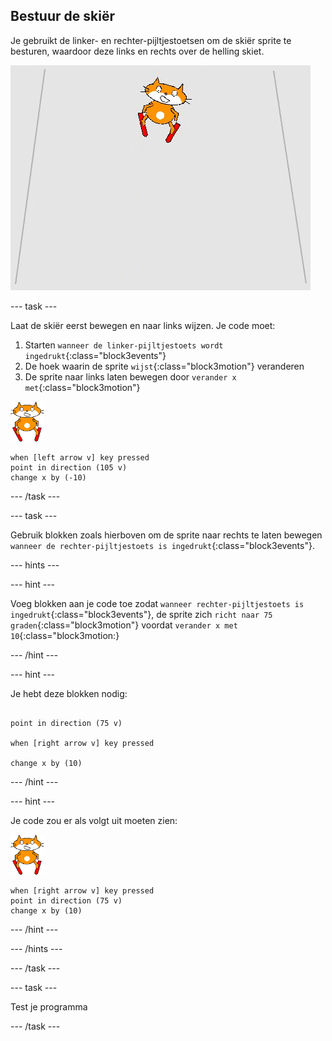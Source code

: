 ## Bestuur de skiër

Je gebruikt de linker- en rechter-pijltjestoetsen om de skiër sprite te besturen, waardoor deze links en rechts over de helling skiet.

![bewegende skiër](images/skier_moving.gif)

--- task ---

Laat de skiër eerst bewegen en naar links wijzen. Je code moet:

1. Starten `wanneer de linker-pijltjestoets wordt ingedrukt`{:class="block3events"}
1. De hoek waarin de sprite `wijst`{:class="block3motion"} veranderen
1. De sprite naar links laten bewegen door `verander x met`{:class="block3motion"}

![skiër sprite](images/skier_sprite_small.png)

```blocks3
when [left arrow v] key pressed
point in direction (105 v)
change x by (-10)
```

--- /task ---

--- task ---

Gebruik blokken zoals hierboven om de sprite naar rechts te laten bewegen `wanneer de rechter-pijltjestoets is ingedrukt`{:class="block3events"}.

--- hints ---

--- hint ---

Voeg blokken aan je code toe zodat `wanneer rechter-pijltjestoets is ingedrukt`{:class="block3events"}, de sprite zich `richt naar 75 graden`{:class="block3motion"} voordat `verander x met 10`{:class="block3motion:}

--- /hint ---

--- hint ---

Je hebt deze blokken nodig:

```blocks3

point in direction (75 v)

when [right arrow v] key pressed

change x by (10)
```

--- /hint ---

--- hint ---

Je code zou er als volgt uit moeten zien:

![skiër sprite](images/skier_sprite_small.png)

```blocks3
when [right arrow v] key pressed
point in direction (75 v)
change x by (10)
```

--- /hint ---

--- /hints ---

--- /task ---

--- task ---

Test je programma

--- /task ---